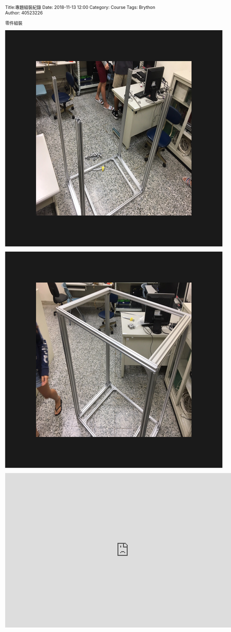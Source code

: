 Title:專題組裝紀錄
Date: 2018-11-13 12:00
Category: Course
Tags: Brython
Author: 40523226

零件組裝

<!-- PELICAN_END_SUMMARY -->

<img src="https://github.com/s40523226/projrct/blob/gh-pages/photo/IMG_2681.JPG?raw=true" alt="組裝" title="www.ytrepeat.com/" border="100" width=" 1000px" height="500px"></a>


<img src="https://github.com/s40523226/projrct/blob/gh-pages/photo/IMG_2684.JPG?raw=true" alt="組裝-1" title="www.ytrepeat.com/" border="100" width=" 1000px" height="500px"></a>

<iframe width="800" height="500" src="https://www.youtube.com/embed/B0_vdv9Cpw0" frameborder="0" allow="accelerometer; autoplay; encrypted-media; gyroscope; picture-in-picture" allowfullscreen></iframe>
